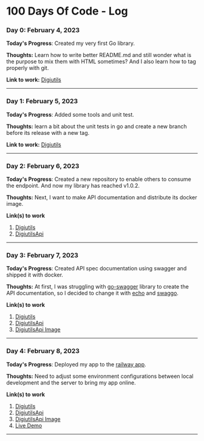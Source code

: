# 100 Days Of Code - Log

### Day 0: February 4, 2023

**Today's Progress**: Created my very first Go library.

**Thoughts:** Learn how to write better README.md and still wonder what is the purpose to mix them with HTML sometimes? And I also learn how to tag properly with git.

**Link to work:** [Digiutils](https://github.com/Digisata/digiutils)

---
### Day 1: February 5, 2023

**Today's Progress**: Added some tools and unit test.

**Thoughts:** learn a bit about the unit tests in go and create a new branch before its release with a new tag.

**Link to work:** [Digiutils](https://github.com/Digisata/digiutils/commit/69740a082019d6d50ea1ba7791a6c0a62d48552e)

---
### Day 2: February 6, 2023

**Today's Progress**: Created a new repository to enable others to consume the endpoint. And now my library has reached v1.0.2.

**Thoughts:** Next, I want to make API documentation and distribute its docker image.

**Link(s) to work**
1. [Digiutils](https://github.com/Digisata/digiutils/commit/9d2049c61cde60c3568c35b2790ca861d59a74e8)
2. [DigiutilsApi](https://github.com/Digisata/digiutilsapi)

---
### Day 3: February 7, 2023

**Today's Progress**: Created API spec documentation using swagger and shipped it with docker.

**Thoughts:** At first, I was struggling with [go-swagger](https://github.com/go-swagger/go-swagger) library to create the API documentation, so I decided to change it with [echo](https://github.com/labstack/echo) and [swaggo](https://github.com/swaggo/swag).

**Link(s) to work**
1. [Digiutils](https://github.com/Digisata/digiutils/commit/9d2049c61cde60c3568c35b2790ca861d59a74e8)
1. [DigiutilsApi](https://github.com/Digisata/digiutilsapi/commit/273566f6a5bc20eac280606608997ec528e6b690)
1. [DigiutilsApi Image](https://hub.docker.com/r/digisata/digiutilsapi)

---
### Day 4: February 8, 2023

**Today's Progress**: Deployed my app to the [railway app](https://railway.app/).

**Thoughts:** Need to adjust some environment configurations between local development and the server to bring my app online.

**Link(s) to work**
1. [Digiutils](https://github.com/Digisata/digiutils/commit/9d2049c61cde60c3568c35b2790ca861d59a74e8)
1. [DigiutilsApi](https://github.com/Digisata/digiutilsapi/commit/621219788cbfd442be72a6c9a4fb81a6d3fc9076)
1. [DigiutilsApi Image](https://hub.docker.com/r/digisata/digiutilsapi)
1. [Live Demo](https://digiutilsapi-production.up.railway.app/swagger/index.html)

---

